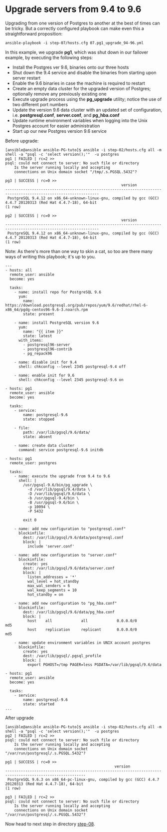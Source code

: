 Upgrade servers from 9.4 to 9.6
================

Upgrading from one version of Postgres to another at the best of times can be tricky. But a correctly configured playbook can make even this a straightforward proposition:

	ansible-playbook -i step-07/hosts.cfg 07.pg1_upgrade_94-96.yml

In this example, we upgrade **pg1**, which was shut down in our failover example, by executing the following steps:

* Install the Postgres ver 9.6, binaries onto our three hosts
* Shut down the 9.4 service and disable the binaries from starting upon server restart
* Enable the 9.6 binaries in case the machine is required to restart
* Create an empty data cluster for the upgraded version of Postgres; optionally remove any previously existing one
* Execute upgrade process using the **pg\_upgrade** utility; notice the use of two different port numbers
* Update the version 9.6 data cluster with an updated set of configuration, i.e. **postgresql.conf**, **server.conf**, and **pg\_hba.conf**
* Update runtime environment variables when logging into the Unix Postgres account for easier administration
* Start up our new Postgres version 9.6 service

Before upgrade:
```
[ansible@ansible ansible-PG-tuto]$ ansible -i step-02/hosts.cfg all -m shell -a "psql -c 'select version();'"  -u postgres
pg1 | FAILED | rc=2 >>
psql: could not connect to server: No such file or directory
	Is the server running locally and accepting
	connections on Unix domain socket "/tmp/.s.PGSQL.5432"?

pg3 | SUCCESS | rc=0 >>
                                                    version                                                     
----------------------------------------------------------------------------------------------------------------
 PostgreSQL 9.4.12 on x86_64-unknown-linux-gnu, compiled by gcc (GCC) 4.4.7 20120313 (Red Hat 4.4.7-18), 64-bit
(1 row)

pg2 | SUCCESS | rc=0 >>
                                                    version                                                     
----------------------------------------------------------------------------------------------------------------
 PostgreSQL 9.4.12 on x86_64-unknown-linux-gnu, compiled by gcc (GCC) 4.4.7 20120313 (Red Hat 4.4.7-18), 64-bit
(1 row)

```

Note: As there's more than one way to skin a cat, so too are there many ways of writing this playbook; it's up to you.

```
---
- hosts: all
  remote_user: ansible
  become: yes
 
  tasks:
    - name: install repo for PostgreSQL 9.6
      yum:
        name: https://download.postgresql.org/pub/repos/yum/9.6/redhat/rhel-6-x86_64/pgdg-centos96-9.6-3.noarch.rpm
        state: present
 
    - name: install PostgreSQL version 9.6
      yum:
        name: "{{ item }}"
        state: latest
      with_items:
        - postgresql96-server
        - postgresql96-contrib
        - pg_repack96
 
    - name: disable init for 9.4
      shell: chkconfig --level 2345 postgresql-9.4 off
 
    - name: enable init for 9.6
      shell: chkconfig --level 2345 postgresql-9.6 on
 
- hosts: pg1
  remote_user: ansible
  become: yes
 
  tasks:
    - service:
        name: postgresql-9.6
        state: stopped
 
    - file:
        path: /var/lib/pgsql/9.6/data/
        state: absent
 
    - name: create data cluster
      command: service postgresql-9.6 initdb
 
- hosts: pg1
  remote_user: postgres
 
  tasks:
    - name: execute the upgrade from 9.4 to 9.6
      shell: |
        /usr/pgsql-9.6/bin/pg_upgrade \
          -d /var/lib/pgsql/9.4/data \
          -D /var/lib/pgsql/9.6/data \
          -b /usr/pgsql-9.4/bin \
          -B /usr/pgsql-9.6/bin \
          -p 10094 \
          -P 5432
 
        exit 0
 
    - name: add new configuration to "postgresql.conf"
      blockinfile:
        dest: /var/lib/pgsql/9.6/data/postgresql.conf
        block: |
          include 'server.conf'
 
    - name: add new configuration to "server.conf"
      blockinfile:
        create: yes
        dest: /var/lib/pgsql/9.6/data/server.conf
        block: |
          listen_addresses = '*'
          wal_level = hot_standby
          max_wal_senders = 6
          wal_keep_segments = 10
          hot_standby = on
 
    - name: add new configuration to "pg_hba.conf"
      blockinfile:
        dest: /var/lib/pgsql/9.6/data/pg_hba.conf
        block: |
          host    all             all             0.0.0.0/0                md5
          host    replication     replicant       0.0.0.0/0                md5
 
    - name: update environment variables in UNIX account postgres
      blockinfile:
        create: yes
        dest: /var/lib/pgsql/.pgsql_profile
        block: |
          export PGHOST=/tmp PAGER=less PGDATA=/var/lib/pgsql/9.6/data
 
- hosts: pg1
  remote_user: ansible
  become: yes
 
  tasks:
    - service:
        name: postgresql-9.6
        state: started
...

```
After upgrade
```
[ansible@ansible ansible-PG-tuto]$ ansible -i step-02/hosts.cfg all -m shell -a "psql -c 'select version();'"  -u postgres
pg2 | FAILED | rc=2 >>
psql: could not connect to server: No such file or directory
	Is the server running locally and accepting
	connections on Unix domain socket "/var/run/postgresql/.s.PGSQL.5432"?

pg1 | SUCCESS | rc=0 >>
                                                 version                                                  
----------------------------------------------------------------------------------------------------------
 PostgreSQL 9.6.3 on x86_64-pc-linux-gnu, compiled by gcc (GCC) 4.4.7 20120313 (Red Hat 4.4.7-18), 64-bit
(1 row)

pg3 | FAILED | rc=2 >>
psql: could not connect to server: No such file or directory
	Is the server running locally and accepting
	connections on Unix domain socket "/var/run/postgresql/.s.PGSQL.5432"?
```



Now head to next step in directory [step-08](https://github.com/4orbit/ansible-PG-tuto/tree/master/step-08).
